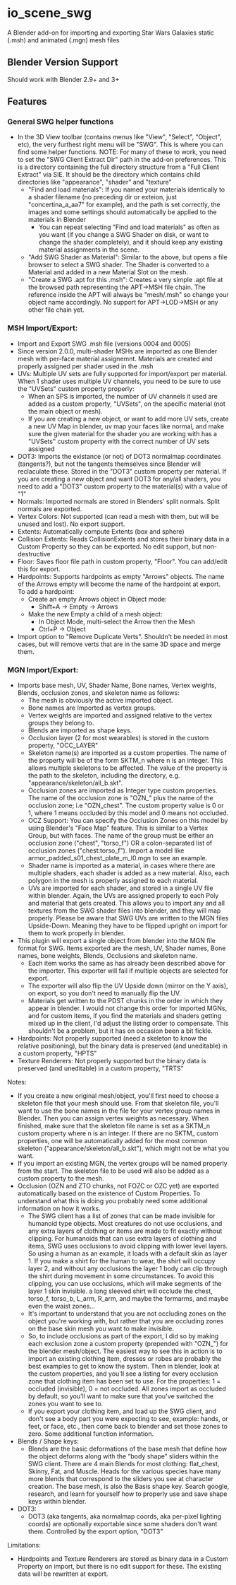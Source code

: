 # io_scene_swg
A Blender add-on for importing and exporting Star Wars Galaxies static (.msh) and animated (.mgn) mesh files
## Blender Version Support
Should work with Blender 2.9+ and 3+
## Features

### General SWG helper functions
* In the 3D View toolbar (contains menus like "View", "Select", "Object", etc), the very furthest right menu will be "SWG". This is where you can find some helper functions. NOTE: For many of these to work, you need to set the "SWG Client Extract Dir" path in the add-on preferences. This is a directory containing the full directory structure from a "Full Client Extract" via SIE. It should be the directory which contains child directories like "appearance", "shader" and "texture"
  * "Find and load materials": If you named your materials identically to a shader filename (no preceding dir or exteion, just "concertina_a_aa7" for example), and the path is set correctly, the images and some settings should automatically be applied to the materials in Blender
    * You can repeat selecting "Find and load materials" as often as you want (if you change a SWG Shader on disk, or want to change the shader completely), and it should keep any existing material assignments in the scene. 
  * "Add SWG Shader as Material": Similar to the above, but opens a file browser to select a SWG shader. The Shader is converted to a Material and added in a new Material Slot on the mesh. 
  * "Create a SWG .apt for this .msh": Creates a very simple .apt file at the browsed path representing the APT->MSH file chain. The reference inside the APT will always be "mesh/<currently selected object name>.msh" so change your object name accordingly. No support for APT->LOD->MSH or any other file chain yet. 

### MSH Import/Export:
* Import and Export SWG .msh file (versions 0004 and 0005)
* Since version 2.0.0, multi-shader MSHs are imported as one Blender mesh with per-face material assignemnt. Materials are created and properly assigned per shader used in the .msh
* UVs: Multiple UV sets are fully supported for import/export per material. When 1 shader uses multiple UV channels, you need to be sure to use the "UVSets" custom property properly:
  * When an SPS is imported, the number of UV channels it used are added as a custom property, "UVSets", on the specific material (not the main object or mesh). 
  * If you are creating a new object, or want to add more UV sets, create a new UV Map in blender, uv map your faces like normal, and make sure the given material for the shader you are working with has a "UVSets" custom property with the correct number of UV sets assigned
* DOT3: Imports the existance (or not) of DOT3 normalmap coordinates (tangents?), but not the tangents themselves since Blender will reclaculate these. Stored in the "DOT3" custom property per material. If you are creating a new object and want DOT3 for any/all shaders, you need to add a "DOT3" custom property to the material(s) with a value of "1"
* Normals: Imported normals are stored in Blenders' split normals. Split normals are exported. 
* Vertex Colors: Not supported (can read a mesh with them, but will be unused and lost). No export support.
* Extents: Automatically compute Extents (box and sphere)
* Collision Extents: Reads CollisionExtents and stores their binary data in a Custom Property so they can be exported. No edit support, but non-destructive 
* Floor: Saves floor file path in custom property, "Floor". You can add/edit this for export.
* Hardpoints: Supports hardpoints as empty "Arrows" objects. The name of the Arrows empty will become the name of the hardpoint at export. To add a hardpoint:
  * Create an empty Arrows object in Object mode:
    * Shift+A -> Empty -> Arrows 
  * Make the new Empty a child of a mesh object:
    * In Object Mode, multi-select the Arrow then the Mesh
    * Ctrl+P -> Object 
* Import option to "Remove Duplicate Verts". Shouldn't be needed in most cases, but will remove verts that are in the same 3D space and merge them. 

### MGN Import/Export:

* Imports base mesh, UV, Shader Name, Bone names, Vertex weights, Blends, occlusion zones, and skeleton name as follows:
  * The mesh is obviously the active imported object.
  * Bone names are Imported as vertex groups.
  * Vertex weights are imported and assigned relative to the vertex groups they belong to.
  * Blends are imported as shape keys.
  * Occlusion layer (2 for most wearables) is stored in the custom property, "OCC_LAYER"
  * Skeleton name(s) are imported as a custom properties. The name of the property will be of the form SKTM_n where n is an integer. This allows multiple skeletons to be affected. The value of the property is the path to the skeleton, including the directory, e.g. "appearance/skeleton/all_b.skt".
  * Occlusion zones are imported as Integer type custom properties. The name of the occlusion zone is "OZN_" plus the name of the occlusion zone; i.e "OZN_chest". The custom property value is 0 or 1, where 1 means occluded by this model and 0 means not occluded.
  * OCZ Support: You can specify the Occlusion Zones on this model by using Blender's "Face Map" feature. This is similar to a Vertex Group, but with faces. The name of the group must be either an occlusion zone ("chest", "torso_f") OR a colon-separated list of occlusion zones ("chest:torso_f"). Import a model like armor_padded_s01_chest_plate_m_l0.mgn to see an example. 
  * Shader name is imported as a material, in cases where there are multiple shaders, each shader is added as a new material.  Also,  each polygon in the mesh is properly assigned to each material.
  * UVs are imported for each shader, and stored in a single UV file within blender.  Again, the UVs are assigned properly to each Poly and material that gets created.  This allows you to import any and all textures from the SWG shader files into blender, and they will map properly.   Please be aware that SWG UVs are written to the MGN files Upside-Down.  Meaning they have to be flipped upright on import for them to work properly in blender.   
* This plugin will export a single object from blender into the MGN file format for SWG.  Items exported are the mesh, UV, Shader names, Bone names, bone weights, Blends, Occlusions and skeleton name.
  * Each item works the same as has already been described above for the importer.   This exporter will fail if multiple objects are selected for export.
  * The exporter will also flip the UV Upside down (mirror on the Y axis), on export,  so you don't need to manually flip the UV.
  * Materials get written to the PDST chunks in the order in which they appear in blender.  I would not change this order for imported MGNs, and for custom items, if you find the materials and shaders getting mixed up in the client,  I'd adjust the listing order to compensate.  This shouldn't be a problem,  but it has on occasion been a bit fickle.
* Hardpoints: Not properly supported (need a skeleton to know the relative positioning), but the binary data is preserved (and uneditable) in a custom property, "HPTS"
* Texture Renderers: Not properly supported but the binary data is preserved (and uneditable) in a custom property, "TRTS"

Notes: 
* If you create a new original mesh/object, you'll first need to choose a skeleton file that your mesh should use.  From that skeleton file, you'll want to use the bone names in the file for your vertex group names in Blender.  Then you can assign vertex weights as necessary.  When finished, make sure that the skeleton file name is set as a SKTM_n custom property where n is an integer. If there are no SKTM_ custom properties, one will be automatically added for the most common skeleton ("appearance/skeleton/all_b.skt"), which might not be what you want.
* If you import an existing MGN,  the vertex groups will be named properly from the start.  The skeleton file to be used will also be added as a custom property to the mesh. 
* Occlusion (OZN and ZTO chunks, not FOZC or OZC yet) are exported automatically based on the existence of Custom Properties. To understand what this is doing you probably need some additional information on how it works.
  * The SWG client has a list of zones that can be made invisible for humanoid type objects.  Most creatures do not use occlusions, and any extra layers of clothing or items are made to fit exactly without clipping.  For humanoids that can use extra layers of clothing and items,  SWG uses occlusions to avoid clipping with lower level layers.  So using a human as an example,  it loads with a default skin as layer 1.  If you make a shirt for the human to wear,  the shirt will occupy layer 2,  and without any occlusions the layer 1 body can clip through the shirt during movement in some circumstances.  To avoid this clipping, you can use occlusions, which will make segments of the layer 1 skin invisible.  a long sleeved shirt will occlude the chest, torso_f, torso_b, L_arm, R_arm, and maybe the formarms, and maybe even the waist zones… 
  * It's important to understand that you are not occluding zones on the object you're working with, but rather that you are occluding zones on the base skin mesh you want to make invisible.
  * So, to include occlusions as part of the export, I did so by making each exclusion zone a custom property (prepended with "OZN_") for the blender mesh/object.   The easiest way to see this in action is to import an existing clothing item,  dresses or robes are probably the best examples to get to know the system.  Then in blender,  look at the custom properties, and you'll see a listing for every occlusion zone that clothing item has been set to use.   For the properties:  1 = occluded (invisible),  0 = not occluded.  All zones import as occluded by default, so you'll want to make sure that you've switched the zones you want to see to.
  * If you export your clothing item, and load up the SWG client, and don't see a body part you were expecting to see,  example:  hands, or feet, or face, etc.,   then come back to blender and set those zones to zero.
Some additional function information.
* Blends / Shape keys:
  * Blends are the basic deformations of the base mesh that define how the object deforms along with the “body shape” sliders within the SWG client.  There are 4 main Blends for most clothing:  flat_chest, Skinny, Fat, and Muscle.  Heads for the various species have many more blends that correspond to the sliders you see at character creation. The base mesh, is also the Basis shape key.  Search google,  research, and learn for yourself how to properly use and save shape keys within blender.
* DOT3:
  * DOT3 (aka tangents, aka normalmap coords, aka per-pixel lighting coords) are optionally exportable since some shaders don't want them. Controlled by the export option, "DOT3" 

Limitations:
* Hardpoints and Texture Renderers are stored as binary data in a Custom Property on import, but there is no edit support for these. The existing data will be rewritten at export.  


